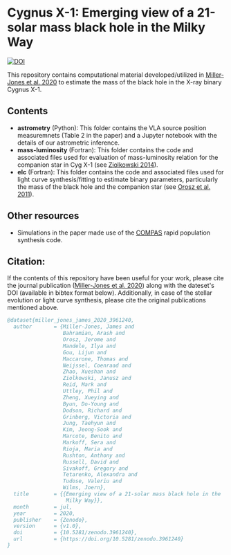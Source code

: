 # Cygnus X-1: Emerging view of a 21-solar mass black hole in the Milky Way

[![DOI](https://zenodo.org/badge/DOI/10.5281/zenodo.3961240.svg)](https://doi.org/10.5281/zenodo.3961240)

This repository contains computational material developed/utilized in [Miller-Jones et al. 2020]() to estimate the mass of the black hole in the X-ray binary Cygnus X-1.

## Contents

- **astrometry** (Python): This folder contains the VLA source position measuremnets (Table 2 in the paper) and a Jupyter notebook with the details of our astrometric inference.
- **mass-luminosity** (Fortran): This folder contains the code and associated files used for evaluation of mass-luminosity relation for the companion star in Cyg X-1 (see [Ziolkowski 2014](https://ui.adsabs.harvard.edu/abs/2014MNRAS.440L..61Z/abstract)).
- **elc** (Fortran): This folder contains the code and associated files used for light curve synthesis/fitting to estimate binary parameters, particularly the mass of the black hole and the companion star (see [Orosz et al. 2011](https://ui.adsabs.harvard.edu/abs/2011ApJ...742...84O/abstract)).

## Other resources

- Simulations in the paper made use of the [COMPAS](http://github.com/TeamCOMPAS/COMPAS) rapid population synthesis code.

## Citation:
If the contents of this repository have been useful for your work, please cite the journal publication ([Miller-Jones et al. 2020]()) along with the dateset's DOI (available in bibtex format below). Additionally, in case of the stellar evolution or light curve synthesis, please cite the original publications mentioned above.

```bibtex
@dataset{miller_jones_james_2020_3961240,
  author       = {Miller-Jones, James and
                  Bahramian, Arash and
                  Orosz, Jerome and
                  Mandele, Ilya and
                  Gou, Lijun and
                  Maccarone, Thomas and
                  Neijssel, Coenraad and
                  Zhao, Xueshan and
                  Ziolkowski, Janusz and
                  Reid, Mark and
                  Uttley, Phil and
                  Zheng, Xueying and
                  Byun, Do-Young and
                  Dodson, Richard and
                  Grinberg, Victoria and
                  Jung, Taehyun and
                  Kim, Jeong-Sook and
                  Marcote, Benito and
                  Markoff, Sera and
                  Rioja, Maria and
                  Rushton, Anthony and
                  Russell, David and
                  Sivakoff, Gregory and
                  Tetarenko, Alexandra and
                  Tudose, Valeriu and
                  Wilms, Joern},
  title        = {{Emerging view of a 21-solar mass black hole in the 
                   Milky Way}},
  month        = jul,
  year         = 2020,
  publisher    = {Zenodo},
  version      = {v1.0},
  doi          = {10.5281/zenodo.3961240},
  url          = {https://doi.org/10.5281/zenodo.3961240}
}
```
